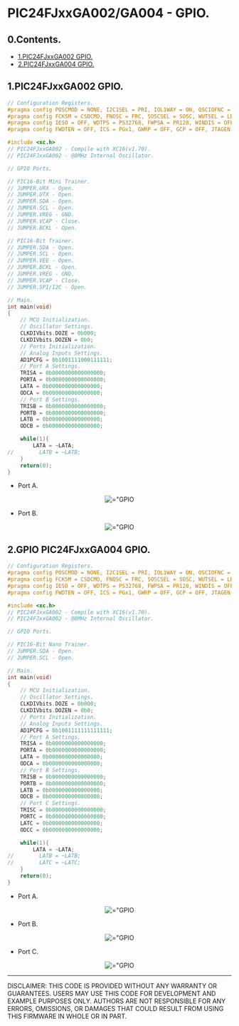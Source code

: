 # PIC24FJxxGA002/GA004 - GPIO.

## 0.Contents.

- [1.PIC24FJxxGA002 GPIO.](#1pic24fjxxga002-gpio)
- [2.PIC24FJxxGA004 GPIO.](#2gpio-pic24fjxxga004-gpio)

## 1.PIC24FJxxGA002 GPIO.

```c
// Configuration Registers.
#pragma config POSCMOD = NONE, I2C1SEL = PRI, IOL1WAY = ON, OSCIOFNC = ON
#pragma config FCKSM = CSDCMD, FNOSC = FRC, SOSCSEL = SOSC, WUTSEL = LEG
#pragma config IESO = OFF, WDTPS = PS32768, FWPSA = PR128, WINDIS = OFF
#pragma config FWDTEN = OFF, ICS = PGx1, GWRP = OFF, GCP = OFF, JTAGEN = OFF

#include <xc.h>
// PIC24FJxxGA002 - Compile with XC16(v1.70).
// PIC24FJxxGA002 - @8MHz Internal Oscillator.

// GPIO Ports.

// PIC16-Bit Mini Trainer.
// JUMPER.URX - Open.
// JUMPER.UTX - Open.
// JUMPER.SDA - Open.
// JUMPER.SCL - Open.
// JUMPER.VREG - GND.
// JUMPER.VCAP - Close.
// JUMPER.BCKL - Open.

// PIC16-Bit Trainer.
// JUMPER.SDA - Open.
// JUMPER.SCL - Open.
// JUMPER.VEE - Open.
// JUMPER.BCKL - Open.
// JUMPER.VREG - GND.
// JUMPER.VCAP - Close.
// JUMPER.SPI/I2C - Open.

// Main.
int main(void)
{
    // MCU Initialization.
    // Oscillator Settings.
    CLKDIVbits.DOZE = 0b000;
    CLKDIVbits.DOZEN = 0b0;
    // Ports Initialization.
    // Analog Inputs Settings.
    AD1PCFG = 0b1001111000111111;
    // Port A Settings.
    TRISA = 0b0000000000000000;
    PORTA = 0b0000000000000000;
    LATA = 0b0000000000000000;
    ODCA = 0b0000000000000000;
    // Port B Settings.
    TRISB = 0b0000000000000000;
    PORTB = 0b0000000000000000;
    LATB = 0b0000000000000000;
    ODCB = 0b0000000000000000;

    while(1){
        LATA = ~LATA;
//        LATB = ~LATB;
    }
    return(0);
}
```

- Port A.

<p align="center"><img alt=="GPIO A" src="./pics/pic24fjxxga002-gpio-a.png"></p>

- Port B.

<p align="center"><img alt=="GPIO B" src="./pics/pic24fjxxga002-gpio-b.png"></p>

## 2.GPIO PIC24FJxxGA004 GPIO.

```c
// Configuration Registers.
#pragma config POSCMOD = NONE, I2C1SEL = PRI, IOL1WAY = ON, OSCIOFNC = ON
#pragma config FCKSM = CSDCMD, FNOSC = FRC, SOSCSEL = SOSC, WUTSEL = LEG
#pragma config IESO = OFF, WDTPS = PS32768, FWPSA = PR128, WINDIS = OFF
#pragma config FWDTEN = OFF, ICS = PGx1, GWRP = OFF, GCP = OFF, JTAGEN = OFF

#include <xc.h>
// PIC24FJxxGA002 - Compile with XC16(v1.70).
// PIC24FJxxGA002 - @8MHz Internal Oscillator.

// GPIO Ports.

// PIC16-Bit Nano Trainer.
// JUMPER.SDA - Open.
// JUMPER.SCL - Open.

// Main.
int main(void)
{
    // MCU Initialization.
    // Oscillator Settings.
    CLKDIVbits.DOZE = 0b000;
    CLKDIVbits.DOZEN = 0b0;
    // Ports Initialization.
    // Analog Inputs Settings.
    AD1PCFG = 0b1001111111111111;
    // Port A Settings.
    TRISA = 0b0000000000000000;
    PORTA = 0b0000000000000000;
    LATA = 0b0000000000000000;
    ODCA = 0b0000000000000000;
    // Port B Settings.
    TRISB = 0b0000000000000000;
    PORTB = 0b0000000000000000;
    LATB = 0b0000000000000000;
    ODCB = 0b0000000000000000;
    // Port C Settings.
    TRISC = 0b0000000000000000;
    PORTC = 0b0000000000000000;
    LATC = 0b0000000000000000;
    ODCC = 0b0000000000000000;

    while(1){
        LATA = ~LATA;
//        LATB = ~LATB;
//        LATC = ~LATC;
    }
    return(0);
}
```

- Port A.

<p align="center"><img alt=="GPIO A" src="./pics/pic24fjxxga004-gpio-a.png"></p>

- Port B.

<p align="center"><img alt=="GPIO B" src="./pics/pic24fjxxga004-gpio-b.png"></p>

- Port C.

<p align="center"><img alt=="GPIO C" src="./pics/pic24fjxxga004-gpio-c.png"></p>

---
DISCLAIMER: THIS CODE IS PROVIDED WITHOUT ANY WARRANTY OR GUARANTEES.
USERS MAY USE THIS CODE FOR DEVELOPMENT AND EXAMPLE PURPOSES ONLY.
AUTHORS ARE NOT RESPONSIBLE FOR ANY ERRORS, OMISSIONS, OR DAMAGES THAT COULD
RESULT FROM USING THIS FIRMWARE IN WHOLE OR IN PART.
